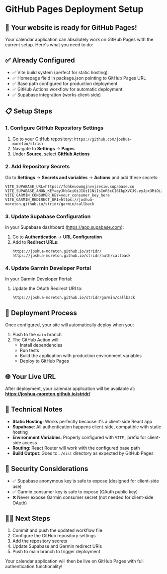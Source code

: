 # GitHub Pages Deployment Setup

## 🚀 Your website is ready for GitHub Pages!

Your calendar application can absolutely work on GitHub Pages with the current setup. Here's what you need to do:

## ✅ Already Configured

- ✅ Vite build system (perfect for static hosting)
- ✅ Homepage field in package.json pointing to GitHub Pages URL
- ✅ Base path configured for production deployment
- ✅ GitHub Actions workflow for automatic deployment
- ✅ Supabase integration (works client-side)

## 📋 Setup Steps

### 1. Configure GitHub Repository Settings

1. Go to your GitHub repository: `https://github.com/joshua-moreton/stridr`
2. Navigate to **Settings** → **Pages**
3. Under **Source**, select **GitHub Actions**

### 2. Add Repository Secrets

Go to **Settings** → **Secrets and variables** → **Actions** and add these secrets:

```
VITE_SUPABASE_URL=https://fohkeuowmgjnvvjzesiw.supabase.co
VITE_SUPABASE_ANON_KEY=eyJhbGciOiJIUzI1NiIsInR5cCI6IkpXVCJ9.eyJpc3MiOiJzdXBhYmFzZSIsInJlZiI6ImZvaGtldW93bWdqbnZ2anplc2l3Iiwicm9sZSI6ImFub24iLCJpYXQiOjE3NDg1MTY3MzcsImV4cCI6MjA2NDA5MjczN30.XwzZqPvgToWy45fBaRsLwjuRq15YJs5CTH5nEnaRvjI
VITE_GARMIN_CONSUMER_KEY=your_consumer_key_here
VITE_GARMIN_REDIRECT_URI=https://joshua-moreton.github.io/stridr/garmin/callback
```

### 3. Update Supabase Configuration

In your Supabase dashboard (https://app.supabase.com):

1. Go to **Authentication** → **URL Configuration**
2. Add to **Redirect URLs**:
   ```
   https://joshua-moreton.github.io/stridr/
   https://joshua-moreton.github.io/stridr/auth/callback
   ```

### 4. Update Garmin Developer Portal

In your Garmin Developer Portal:

1. Update the OAuth Redirect URI to:
   ```
   https://joshua-moreton.github.io/stridr/garmin/callback
   ```

## 🔄 Deployment Process

Once configured, your site will automatically deploy when you:

1. Push to the `main` branch
2. The GitHub Action will:
   - Install dependencies
   - Run tests
   - Build the application with production environment variables
   - Deploy to GitHub Pages

## 🌐 Your Live URL

After deployment, your calendar application will be available at:
**https://joshua-moreton.github.io/stridr/**

## 🔧 Technical Notes

- **Static Hosting**: Works perfectly because it's a client-side React app
- **Supabase**: All authentication happens client-side, compatible with static hosting
- **Environment Variables**: Properly configured with `VITE_` prefix for client-side access
- **Routing**: React Router will work with the configured base path
- **Build Output**: Goes to `./dist` directory as expected by GitHub Pages

## 🚨 Security Considerations

- ✅ Supabase anonymous key is safe to expose (designed for client-side use)
- ✅ Garmin consumer key is safe to expose (OAuth public key)
- ❌ Never expose Garmin consumer secret (not needed for client-side OAuth)

## 🏃‍♂️ Next Steps

1. Commit and push the updated workflow file
2. Configure the GitHub repository settings
3. Add the repository secrets
4. Update Supabase and Garmin redirect URIs
5. Push to main branch to trigger deployment

Your calendar application will then be live on GitHub Pages with full authentication functionality!
